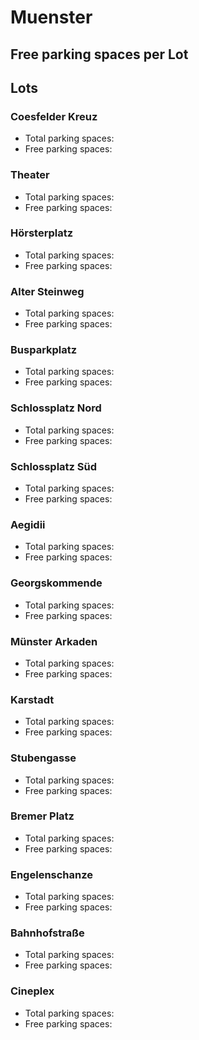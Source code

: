 
# Muenster

## Free parking spaces per Lot

<WorldMap>
  <Marker lat="51.965676" lon="7.626454" labelTopic="parken-dd/parken-dd/Muenster/muensterphtheater/free" linkTopic="parken-dd/parken-dd/Muenster/muensterphtheater" />
  <Marker lat="51.964237" lon="7.632232" labelTopic="parken-dd/parken-dd/Muenster/muensterpphoersterplatz/free" linkTopic="parken-dd/parken-dd/Muenster/muensterpphoersterplatz" />
  <Marker lat="51.962245" lon="7.632326" labelTopic="parken-dd/parken-dd/Muenster/muensterphaltersteinweg/free" linkTopic="parken-dd/parken-dd/Muenster/muensterphaltersteinweg" />
  <Marker lat="51.965429" lon="7.616792" labelTopic="parken-dd/parken-dd/Muenster/muensterbusparkplatz/free" linkTopic="parken-dd/parken-dd/Muenster/muensterbusparkplatz" />
  <Marker lat="51.964472" lon="7.617017" labelTopic="parken-dd/parken-dd/Muenster/muensterppschlossplatznord/free" linkTopic="parken-dd/parken-dd/Muenster/muensterppschlossplatznord" />
  <Marker lat="51.962386" lon="7.6167" labelTopic="parken-dd/parken-dd/Muenster/muensterppschlossplatzsued/free" linkTopic="parken-dd/parken-dd/Muenster/muensterppschlossplatzsued" />
  <Marker lat="51.960839" lon="7.622396" labelTopic="parken-dd/parken-dd/Muenster/muensterphaegidii/free" linkTopic="parken-dd/parken-dd/Muenster/muensterphaegidii" />
  <Marker lat="51.959491" lon="7.619322" labelTopic="parken-dd/parken-dd/Muenster/muensterppgeorgskommende/free" linkTopic="parken-dd/parken-dd/Muenster/muensterppgeorgskommende" />
  <Marker lat="51.959854" lon="7.626499" labelTopic="parken-dd/parken-dd/Muenster/muensterphmuensterarkaden/free" linkTopic="parken-dd/parken-dd/Muenster/muensterphmuensterarkaden" />
  <Marker lat="51.960783" lon="7.629907" labelTopic="parken-dd/parken-dd/Muenster/muensterphkarstadt/free" linkTopic="parken-dd/parken-dd/Muenster/muensterphkarstadt" />
  <Marker lat="51.959884" lon="7.630287" labelTopic="parken-dd/parken-dd/Muenster/muensterphstubengasse/free" linkTopic="parken-dd/parken-dd/Muenster/muensterphstubengasse" />
  <Marker lat="51.957459" lon="7.637701" labelTopic="parken-dd/parken-dd/Muenster/muensterphbremerplatz/free" linkTopic="parken-dd/parken-dd/Muenster/muensterphbremerplatz" />
  <Marker lat="51.955674" lon="7.631493" labelTopic="parken-dd/parken-dd/Muenster/muensterphengelenschanze/free" linkTopic="parken-dd/parken-dd/Muenster/muensterphengelenschanze" />
  <Marker lat="51.955504" lon="7.632764" labelTopic="parken-dd/parken-dd/Muenster/muensterphbahnhofstrasse/free" linkTopic="parken-dd/parken-dd/Muenster/muensterphbahnhofstrasse" />
  <Marker lat="51.949828" lon="7.635975" labelTopic="parken-dd/parken-dd/Muenster/muensterphcineplex/free" linkTopic="parken-dd/parken-dd/Muenster/muensterphcineplex" />
</WorldMap>

## Lots

### Coesfelder Kreuz

* Total parking spaces: <Value topic="parken-dd/parken-dd/Muenster/muensterphcoesfelderkreuz/total"/>
* Free parking spaces: <Value topic="parken-dd/parken-dd/Muenster/muensterphcoesfelderkreuz/free"/>


### Theater

* Total parking spaces: <Value topic="parken-dd/parken-dd/Muenster/muensterphtheater/total"/>
* Free parking spaces: <Value topic="parken-dd/parken-dd/Muenster/muensterphtheater/free"/>


### Hörsterplatz

* Total parking spaces: <Value topic="parken-dd/parken-dd/Muenster/muensterpphoersterplatz/total"/>
* Free parking spaces: <Value topic="parken-dd/parken-dd/Muenster/muensterpphoersterplatz/free"/>


### Alter Steinweg

* Total parking spaces: <Value topic="parken-dd/parken-dd/Muenster/muensterphaltersteinweg/total"/>
* Free parking spaces: <Value topic="parken-dd/parken-dd/Muenster/muensterphaltersteinweg/free"/>


### Busparkplatz

* Total parking spaces: <Value topic="parken-dd/parken-dd/Muenster/muensterbusparkplatz/total"/>
* Free parking spaces: <Value topic="parken-dd/parken-dd/Muenster/muensterbusparkplatz/free"/>


### Schlossplatz Nord

* Total parking spaces: <Value topic="parken-dd/parken-dd/Muenster/muensterppschlossplatznord/total"/>
* Free parking spaces: <Value topic="parken-dd/parken-dd/Muenster/muensterppschlossplatznord/free"/>


### Schlossplatz Süd

* Total parking spaces: <Value topic="parken-dd/parken-dd/Muenster/muensterppschlossplatzsued/total"/>
* Free parking spaces: <Value topic="parken-dd/parken-dd/Muenster/muensterppschlossplatzsued/free"/>


### Aegidii

* Total parking spaces: <Value topic="parken-dd/parken-dd/Muenster/muensterphaegidii/total"/>
* Free parking spaces: <Value topic="parken-dd/parken-dd/Muenster/muensterphaegidii/free"/>


### Georgskommende

* Total parking spaces: <Value topic="parken-dd/parken-dd/Muenster/muensterppgeorgskommende/total"/>
* Free parking spaces: <Value topic="parken-dd/parken-dd/Muenster/muensterppgeorgskommende/free"/>


### Münster Arkaden

* Total parking spaces: <Value topic="parken-dd/parken-dd/Muenster/muensterphmuensterarkaden/total"/>
* Free parking spaces: <Value topic="parken-dd/parken-dd/Muenster/muensterphmuensterarkaden/free"/>


### Karstadt

* Total parking spaces: <Value topic="parken-dd/parken-dd/Muenster/muensterphkarstadt/total"/>
* Free parking spaces: <Value topic="parken-dd/parken-dd/Muenster/muensterphkarstadt/free"/>


### Stubengasse

* Total parking spaces: <Value topic="parken-dd/parken-dd/Muenster/muensterphstubengasse/total"/>
* Free parking spaces: <Value topic="parken-dd/parken-dd/Muenster/muensterphstubengasse/free"/>


### Bremer Platz

* Total parking spaces: <Value topic="parken-dd/parken-dd/Muenster/muensterphbremerplatz/total"/>
* Free parking spaces: <Value topic="parken-dd/parken-dd/Muenster/muensterphbremerplatz/free"/>


### Engelenschanze

* Total parking spaces: <Value topic="parken-dd/parken-dd/Muenster/muensterphengelenschanze/total"/>
* Free parking spaces: <Value topic="parken-dd/parken-dd/Muenster/muensterphengelenschanze/free"/>


### Bahnhofstraße

* Total parking spaces: <Value topic="parken-dd/parken-dd/Muenster/muensterphbahnhofstrasse/total"/>
* Free parking spaces: <Value topic="parken-dd/parken-dd/Muenster/muensterphbahnhofstrasse/free"/>


### Cineplex

* Total parking spaces: <Value topic="parken-dd/parken-dd/Muenster/muensterphcineplex/total"/>
* Free parking spaces: <Value topic="parken-dd/parken-dd/Muenster/muensterphcineplex/free"/>

